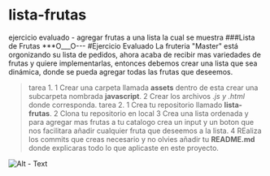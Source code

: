 # lista-frutas
ejercicio evaluado - agregar frutas a una lista la cual se muestra
###Lista de Frutas
***O___O---
#Ejercicio Evaluado
La fruteria "Master" está orgonizando su lista de pedidos, ahora acaba de recibir mas variedades de frutas y quiere implementarlas, entonces debemos crear una lista que sea dinámica, donde se pueda agregar todas las frutas que deseemos.
 > tarea 1.
 1 Crear una carpeta llamada **assets** dentro de esta crear una subcarpeta nombrada **javascript**.
 2 Crear los archivos *.js y .html* donde corresponda.
 >tarea 2.
 1 Crea tu repositorio llamado **lista-frutas**.
 2 Clona tu repositorio en local
 3 Crea una lista ordenada y para agregar mas frutas a tu catalogo crea un input y un boton que nos facilitara añadir  cualquier fruta que deseemos a la lista.
 4 REaliza los commits que creas necesario y no olvies añadir tu **README.md** donde explicaras todo lo que aplicaste en este proyecto.
>
![Alt - Text](img/lista-frutas)